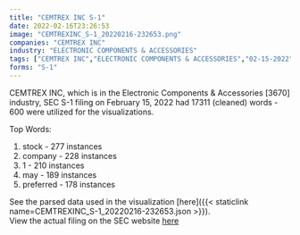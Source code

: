 ```yaml
---
title: "CEMTREX INC S-1"
date: 2022-02-16T23:26:53
image: "CEMTREXINC_S-1_20220216-232653.png"
companies: "CEMTREX INC"
industry: "ELECTRONIC COMPONENTS & ACCESSORIES"
tags: ["CEMTREX INC","ELECTRONIC COMPONENTS & ACCESSORIES","02-15-2022","S-1"]
forms: "S-1"
---
```

CEMTREX INC, which is in the Electronic Components & Accessories [3670] industry, SEC S-1 filing on February 15, 2022 had 17311 (cleaned) words - 600 were utilized for the visualizations.

Top Words:
1. stock - 277 instances
2. company - 228 instances
3. 1 - 210 instances
4. may - 189 instances
5. preferred - 178 instances


See the parsed data used in the visualization [here]({{< staticlink name=CEMTREXINC_S-1_20220216-232653.json >}}).  
View the actual filing on the SEC website [here](https://www.sec.gov/Archives/edgar/data/1435064/0001493152-22-004686.txt)
